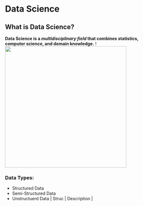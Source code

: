 # Data Science
## What is Data Science?

**Data Science is a *multidisciplinary field* that combines statistics, computer science, and domain knowledge.** 
!<img src="DS.png" width="400" height="400">
 
 ### Data Types:
- Structured Data
- Semi-Structured Data 
- Unstructuerd Data
| Struc | Description |
